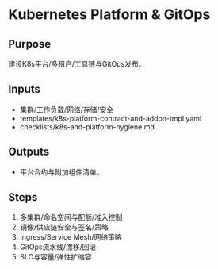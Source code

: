 # Kubernetes Platform & GitOps

## Purpose

建设K8s平台/多租户/工具链与GitOps发布。

## Inputs

- 集群/工作负载/网络/存储/安全
- templates/k8s-platform-contract-and-addon-tmpl.yaml
- checklists/k8s-and-platform-hygiene.md

## Outputs

- 平台合约与附加组件清单。

## Steps

1. 多集群/命名空间与配额/准入控制
2. 镜像/供应链安全与签名/策略
3. Ingress/Service Mesh/网络策略
4. GitOps流水线/漂移/回滚
5. SLO与容量/弹性扩缩容
